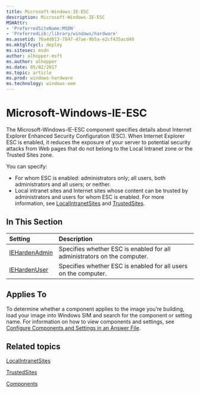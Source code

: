 ```yaml
---
title: Microsoft-Windows-IE-ESC
description: Microsoft-Windows-IE-ESC
MSHAttr:
- 'PreferredSiteName:MSDN'
- 'PreferredLib:/library/windows/hardware'
ms.assetid: 76a4d013-7847-47ae-9b5a-e2cf435acd49
ms.mktglfcycl: deploy
ms.sitesec: msdn
author: alhopper-msft
ms.author: alhopper
ms.date: 05/02/2017
ms.topic: article
ms.prod: windows-hardware
ms.technology: windows-oem
---
```

# Microsoft-Windows-IE-ESC

The Microsoft-Windows-IE-ESC component specifies details about Internet Explorer Enhanced Security Configuration (ESC). When Internet Explorer ESC is enabled, it reduces the exposure of your server to potential security attacks from Web pages that do not belong to the Local Intranet zone or the Trusted Sites zone.

You can specify:

* For whom ESC is enabled: administrators only; all users, both administrators and all users; or neither.
* Local intranet sites and Internet sites whose content can be trusted by administrators and users for whom ESC is enabled. For more information, see [LocalIntranetSites](microsoft-windows-ie-internetexplorer-localintranetsites.md) and [TrustedSites](microsoft-windows-ie-internetexplorer-trustedsites.md).

## In This Section

| Setting                 | Description                                                                           |
|:------------------------|:--------------------------------------------------------------------------------------|
| [IEHardenAdmin](microsoft-windows-ie-esc-iehardenadmin.md) | Specifies whether ESC is enabled for all administrators on the computer. |
| [IEHardenUser](microsoft-windows-ie-esc-iehardenuser.md) | Specifies whether ESC is enabled for all users on the computer. |

## Applies To

To determine whether a component applies to the image you’re building, load your image into Windows SIM and search for the component or setting name. For information on how to view components and settings, see [Configure Components and Settings in an Answer File](https://docs.microsoft.com/en-us/windows-hardware/customize/desktop/wsim/configure-components-and-settings-in-an-answer-file).

## Related topics

[LocalIntranetSites](microsoft-windows-ie-internetexplorer-localintranetsites.md)

[TrustedSites](microsoft-windows-ie-internetexplorer-trustedsites.md)

[Components](components-b-unattend.md)
